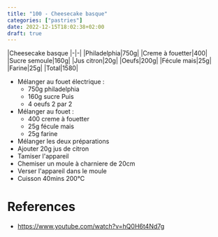 ```yaml
---
title: "100 - Cheesecake basque"
categories: ["pastries"]
date: 2022-12-15T18:02:38+02:00
draft: true
---
```


|Cheesecake basque
|-|-|
|Philadelphia|750g|
|Creme à fouetter|400|
|Sucre semoule|160g|
|Jus citron|20g|
|Oeufs|200g|
|Fécule mais|25g|
|Farine|25g|
|Total|1580|

- Mélanger au fouet électrique :
  - 750g philadelphia
  - 160g sucre
  Puis
  - 4 oeufs 2 par 2
- Mélanger au fouet :
  - 400 creme à fouetter
  - 25g fécule mais
  - 25g farine
- Mélanger les deux préparations
- Ajouter 20g jus de citron
- Tamiser l'appareil
- Chemiser un moule à charniere de 20cm 
- Verser l'appareil dans le moule
- Cuisson 40mins 200°C

# References
- https://www.youtube.com/watch?v=hQ0H6t4Nd7g
